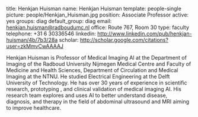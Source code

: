 title: Henkjan Huisman
name: Henkjan Huisman
template: people-single
picture: people/Henkjan_Huisman.jpg
position: Associate Professor
active: yes
groups: diag
default_group: diag
email: henkjan.huisman@radboudumc.nl
office: Route 767, Room 30
type: faculty
telephone: +31 6 30336546
linkedin: http://www.linkedin.com/pub/henkjan-huisman/4b/7b3/28a
scholar: http://scholar.google.com/citations?user=zkMmvCwAAAAJ

Henkjan Huisman is Professor of Medical Imaging AI at the Department of Imaging of the Radboud University Nijmegen Medical Centre and Faculty of Medicine and Health Sciences, Department of Circulation and Medical Imaging at the NTNU. He studied Electrical Engineering at the Delft University of Technology. He has over 30 years of experience in scientific research, prototyping , and clinical validation of medical imaging AI. His research team explores and uses AI to better understand disease, diagnosis, and therapy in the field of abdominal ultrasound and MRI aiming to improve healthcare.
